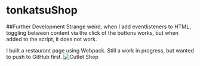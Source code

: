 # tonkatsuShop

##Further Development
Strange weird, when I add eventlisteners to HTML, toggling between content via the click of the buttons works, but when added to the script, it does not work.

I built a restaurant page using Webpack. Still a work in progress, but wanted to push to GitHub first.
![Cutlet Shop](https://user-images.githubusercontent.com/75948442/217134365-a69eefa5-9072-4180-9aab-3323715697b0.png)

